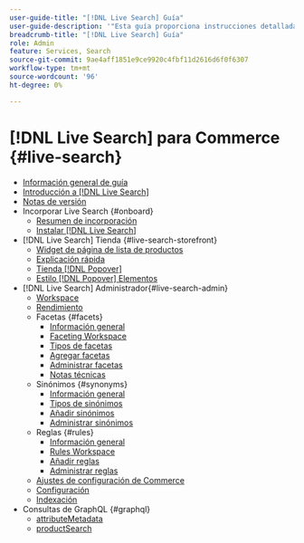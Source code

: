```yaml
---
user-guide-title: "[!DNL Live Search] Guía"
user-guide-description: '"Esta guía proporciona instrucciones detalladas para utilizar [!DNL Live Search] de Adobe Commerce".'
breadcrumb-title: "[!DNL Live Search] Guía"
role: Admin
feature: Services, Search
source-git-commit: 9ae4aff1851e9ce9920c4fbf11d2616d6f0f6307
workflow-type: tm+mt
source-wordcount: '96'
ht-degree: 0%

---
```


# [!DNL Live Search] para Commerce {#live-search}

- [Información general de guía](guide-overview.md)
- [Introducción a [!DNL Live Search]](overview.md)
- [Notas de versión](release-notes.md)
- Incorporar Live Search {#onboard}
   - [Resumen de incorporación](onboarding-overview.md)
   - [Instalar [!DNL Live Search]](install.md)
- [!DNL Live Search] Tienda {#live-search-storefront}
   - [Widget de página de lista de productos](plp-styling.md)
   - [Explicación rápida](quick-tour.md)
   - [Tienda [!DNL Popover]](storefront-popover.md)
   - [Estilo [!DNL Popover] Elementos](storefront-popover-styling.md)
- [!DNL Live Search] Administrador{#live-search-admin}
   - [Workspace](workspace.md)
   - [Rendimiento](performance.md)
   - Facetas {#facets}
      - [Información general](facets.md)
      - [Faceting Workspace](faceting-workspace.md)
      - [Tipos de facetas](facets-type.md)
      - [Agregar facetas](facets-add.md)
      - [Administrar facetas](facets-manage.md)
      - [Notas técnicas](facet-technical-notes.md)
   - Sinónimos {#synonyms}
      - [Información general](synonyms.md)
      - [Tipos de sinónimos](synonyms-type.md)
      - [Añadir sinónimos](synonyms-add.md)
      - [Administrar sinónimos](synonyms-manage.md)
   - Reglas {#rules}
      - [Información general](rules.md)
      - [Rules Workspace](rules-workspace.md)
      - [Añadir reglas](rules-add.md)
      - [Administrar reglas](rules-manage.md)
   - [Ajustes de configuración de Commerce](configuration.md)
   - [Configuración](settings.md)
   - [Indexación](indexing.md)
- Consultas de GraphQL {#graphql}
   - [attributeMetadata](https://developer.adobe.com/commerce/webapi/graphql/schema/live-search/queries/attribute-metadata/)
   - [productSearch](https://developer.adobe.com/commerce/webapi/graphql/schema/live-search/queries/product-search/)